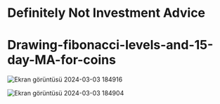 # Definitely Not Investment Advice
# Drawing-fibonacci-levels-and-15-day-MA-for-coins
![Ekran görüntüsü 2024-03-03 184916](https://github.com/HMutlu1/Drawing-fibonacci-levels-and-15-day-MA-for-coins/assets/103946480/68cc0d7e-9e9d-4567-b0fa-c4bb97c66d9d)


![Ekran görüntüsü 2024-03-03 184904](https://github.com/HMutlu1/Drawing-fibonacci-levels-and-15-day-MA-for-coins/assets/103946480/90bdec36-1e65-4588-9ba9-449ae4c5d16b)
